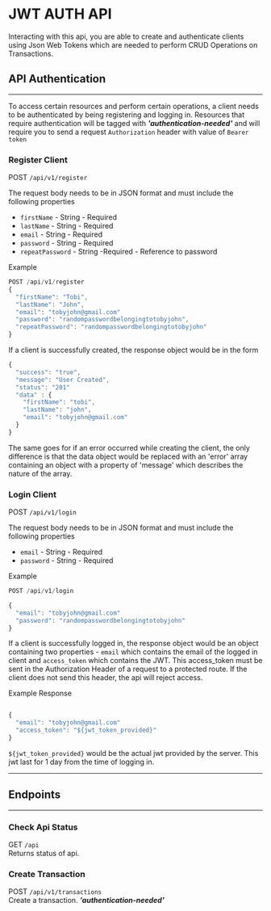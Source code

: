 # JWT AUTH API

Interacting with this api, you are able to create and authenticate clients using Json Web Tokens which are needed to perform CRUD Operations on Transactions.

<!-- The API is live at ${{will_insert_api_url}} -->

## API Authentication
---
To access certain resources and perform certain operations, a client needs to be authenticated by being registering and logging in. Resources that require authentication will be tagged with **_'authentication-needed'_** and will require you to send a request `Authorization` header with value of `Bearer token`

### Register Client

POST `/api/v1/register`

The request body needs to be in JSON format and must include the following properties

- `firstName` - String - Required
- `lastName` - String - Required
- `email` - String - Required
- `password` - String - Required
-  `repeatPassword` - String -Required  - Reference to password

Example
```js
POST /api/v1/register
{
  "firstName": "Tobi",
  "lastName": "John",
  "email": "tobyjohn@gmail.com"
  "password": "randompasswordbelongingtotobyjohn",
  "repeatPassword": "randompasswordbelongingtotobyjohn"
}
```
If a client is successfully created, the response object would be in the form 

```js
{
  "success": "true",
  "message": "User Created",
  "status": "201"
  "data" : {
    "firstName": "tobi",
    "lastName": "john",
    "email": "tobyjohn@gmail.com"
  }
}
```
The same goes for if an error occurred while creating the client, the only difference is that the data object would be replaced with an 'error' array containing an object with a property of 'message' which describes the nature of the array.


### Login Client

POST `/api/v1/login`

The request body needs to be in JSON format and must include the following properties

- `email` - String - Required
- `password` - String - Required

Example
```js
POST /api/v1/login

{
  "email": "tobyjohn@gmail.com"
  "password": "randompasswordbelongingtotobyjohn"
}
```
If a client is successfully logged in, the response object would be an object containing two properties - `email` which contains the email of the logged in client and  `access_token` which contains the JWT. This access_token must be sent in the Authorization Header of a request to a protected route. If the client does not send this header, the api will reject access.

Example Response
```js

{
  "email": "tobyjohn@gmail.com"
  "access_token": "${jwt_token_provided}"
}
```
`${jwt_token_provided}` would be the actual jwt provided by the server. This jwt last for 1 day from the time of logging in.

---

## Endpoints
---

### Check Api Status
GET `/api` <br> 
Returns status of api.



### Create Transaction
POST `/api/v1/transactions` <br>
Create a transaction. **_'authentication-needed'_** 


